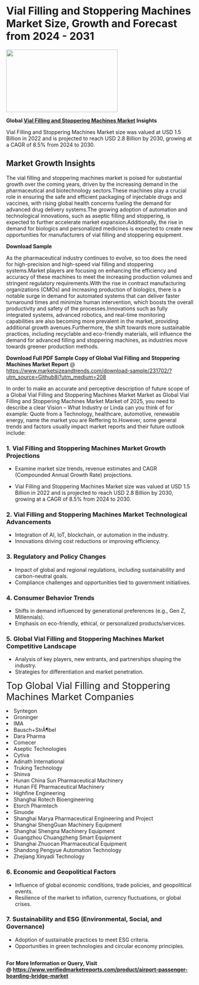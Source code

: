 <H1>Vial Filling and Stoppering Machines Market Size, Growth and Forecast from 2024 - 2031</H1><img class="aligncenter size-medium wp-image-584254" src="https://thirdeyenews.in/wp-content/uploads/2024/09/Global-Market-Research-300x168.jpeg" alt="" width="300" height="168" /><p><strong>Global&nbsp;<a href="https://www.marketsizeandtrends.com/download-sample/231702/?utm_source=Github8j?utm_medium=208">Vial Filling and Stoppering Machines Market</a> Insights</strong></p><p>Vial Filling and Stoppering Machines Market size was valued at USD 1.5 Billion in 2022 and is projected to reach USD 2.8 Billion by 2030, growing at a CAGR of 8.5% from 2024 to 2030.</p><p><h2>Market Growth Insights</h2> <p>The vial filling and stoppering machines market is poised for substantial growth over the coming years, driven by the increasing demand in the pharmaceutical and biotechnology sectors.These machines play a crucial role in ensuring the safe and efficient packaging of injectable drugs and vaccines, with rising global health concerns fueling the demand for advanced drug delivery systems.The growing adoption of automation and technological innovations, such as aseptic filling and stoppering, is expected to further accelerate market expansion.Additionally, the rise in demand for biologics and personalized medicines is expected to create new opportunities for manufacturers of vial filling and stoppering equipment.</p> <p><strong>Download Sample</strong></p> <p>As the pharmaceutical industry continues to evolve, so too does the need for high-precision and high-speed vial filling and stoppering systems.Market players are focusing on enhancing the efficiency and accuracy of these machines to meet the increasing production volumes and stringent regulatory requirements.With the rise in contract manufacturing organizations (CMOs) and increasing production of biologics, there is a notable surge in demand for automated systems that can deliver faster turnaround times and minimize human intervention, which boosts the overall productivity and safety of the processes.Innovations such as fully integrated systems, advanced robotics, and real-time monitoring capabilities are also becoming more prevalent in the market, providing additional growth avenues.Furthermore, the shift towards more sustainable practices, including recyclable and eco-friendly materials, will influence the demand for advanced filling and stoppering machines, as industries move towards greener production methods.</p> <p><span class=""><strong>Download Full PDF Sample Copy of Global Vial Filling and Stoppering Machines Market Report</strong> @ <a href="https://www.marketsizeandtrends.com/download-sample/231702/?utm_source=Github8j?utm_medium=208" target="_blank">https://www.marketsizeandtrends.com/download-sample/231702/?utm_source=Github8j?utm_medium=208</a></span></p><p>In order to make an accurate and perceptive description of future scope of a Global&nbsp;Vial Filling and Stoppering Machines Market Market as Global&nbsp;Vial Filling and Stoppering Machines Market Market of 2025, you need to describe a clear Vision &ndash; What Industry or Linda can you think of for example: Quote from a Technology, healthcare, automotive, renewable energy, name the market you are Reffering to.However, some general trends and factors usually impact market reports and their future outlook include:</p><h3>1.&nbsp;<strong>Vial Filling and Stoppering Machines Market Growth Projections</strong></h3><ul><li>Examine market size trends, revenue estimates and CAGR (Compounded Annual Growth Rate) projections.</li><li><p>Vial Filling and Stoppering Machines Market size was valued at USD 1.5 Billion in 2022 and is projected to reach USD 2.8 Billion by 2030, growing at a CAGR of 8.5% from 2024 to 2030.</p></li></ul><h3>2.&nbsp;<strong>Vial Filling and Stoppering Machines Market Technological Advancements</strong></h3><ul><li>Integration of AI, IoT, blockchain, or automation in the industry.</li><li>Innovations driving cost reductions or improving efficiency.</li></ul><h3>3.&nbsp;<strong>Regulatory and Policy Changes</strong></h3><ul><li>Impact of global and regional regulations, including sustainability and carbon-neutral goals.</li><li>Compliance challenges and opportunities tied to government initiatives.</li></ul><h3>4.&nbsp;<strong>Consumer Behavior Trends</strong></h3><ul><li>Shifts in demand influenced by generational preferences (e.g., Gen Z, Millennials).</li><li>Emphasis on eco-friendly, ethical, or personalized products/services.</li></ul><h3>5.&nbsp;<strong>Global Vial Filling and Stoppering Machines Market Competitive Landscape</strong></h3><ul><li>Analysis of key players, new entrants, and partnerships shaping the industry.</li><li>Strategies for differentiation and market penetration.</li></ul><p data-pm-slice="1 1 []"><span style="color: inherit; font-family: inherit; font-size: 25px;">Top Global Vial Filling and Stoppering Machines Market Companies</span></p><div class="" data-test-id=""><p><li>Syntegon</li><li> Groninger</li><li> IMA</li><li> Bausch+StrÃ¶bel</li><li> Dara Pharma</li><li> Comecer</li><li> Aseptic Technologies</li><li> Cytiva</li><li> Adinath International</li><li> Truking Technology</li><li> Shinva</li><li> Hunan China Sun Pharmaceutical Machinery</li><li> Hunan FE Pharmaceutical Machinery</li><li> Highfine Engineering</li><li> Shanghai Rotech Bioengineering</li><li> Etorch Pharmtech</li><li> Sinuode</li><li> Shanghai Marya Pharmaceutical Engineering and Project</li><li> Shanghai ShengGuan Machinery Equipment</li><li> Shanghai Shengna Machinery Equipment</li><li> Guangzhou Chuangzheng Smart Equipment</li><li> Shanghai Zhuocan Pharmaceutical Equipment</li><li> Shandong Pengyue Automation Technology</li><li> Zhejiang Xinyadi Technology</li></p></div><h3>6.&nbsp;<strong>Economic and Geopolitical Factors</strong></h3><ul><li>Influence of global economic conditions, trade policies, and geopolitical events.</li><li>Resilience of the market to inflation, currency fluctuations, or global crises.</li></ul><h3>7.&nbsp;<strong>Sustainability and ESG (Environmental, Social, and Governance)</strong></h3><ul><li>Adoption of sustainable practices to meet ESG criteria.</li><li>Opportunities in green technologies and circular economy principles.</li></ul><h2><strong style="font-size: 14px;">For More Information or Query, Visit @&nbsp;</strong><a style="background-color: #ffffff; font-size: 14px;" href="https://www.marketsizeandtrends.com/report/vial-filling-and-stoppering-machines-market/" target="_blank">https://www.verifiedmarketreports.com/product/airport-passenger-boarding-bridge-market</a></h2>